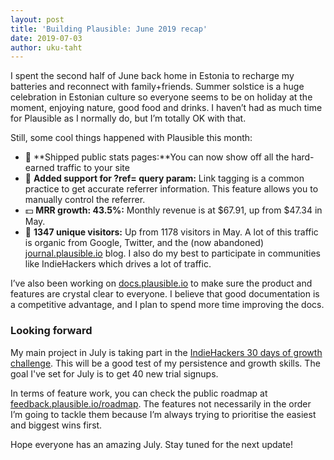 ```yaml
---
layout: post
title: 'Building Plausible: June 2019 recap'
date: 2019-07-03
author: uku-taht
---
```


I spent the second half of June back home in Estonia to recharge my batteries and reconnect with family+friends. Summer solstice is a huge celebration in Estonian culture so everyone seems to be on holiday at the moment, enjoying nature, good food and drinks. I haven’t had as much time for Plausible as I normally do, but I’m totally OK with that.

Still, some cool things happened with Plausible this month:
* 🚀 **Shipped public stats pages:**You can now show off all the hard-earned traffic to your site
* 🚀 **Added support for ?ref= query param:** Link tagging is a common practice to get accurate referrer information. This feature allows you to manually control the referrer.
* 💵 **MRR growth: 43.5%:**  Monthly revenue is at $67.91, up from $47.34 in May.
* 👩 **1347 unique visitors:**  Up from 1178 visitors in May. A lot of this traffic is organic from Google, Twitter, and the (now abandoned) [journal.plausible.io](https://journal.plausible.io) blog.  I also do my best to participate in communities like IndieHackers which drives a lot of traffic.

I’ve also been working on [docs.plausible.io](https://docs.plausible.io) to make sure the product and features are crystal clear to everyone. I believe that good documentation is a competitive advantage, and I plan to spend more time improving the docs.

### Looking forward

My main project in July is taking part in the [IndieHackers 30 days of growth challenge](https://www.indiehackers.com/post/871a026ac6). This will be a good test of my persistence and growth skills. The goal I've set for July is to get 40 new trial signups.

In terms of feature work, you can check the public roadmap at [feedback.plausible.io/roadmap](https://feedback.plausible.io/roadmap). The features not necessarily in the order I’m going to tackle them because I’m always trying to prioritise the easiest and biggest wins first.

Hope everyone has an amazing July. Stay tuned for the next update!
